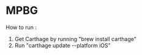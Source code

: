 # MPBG

How to run :
1. Get Carthage by running "brew install carthage"
2. Run "carthage update --platform iOS" 
